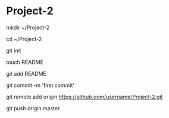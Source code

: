 Project-2
=========
mkdir ~/Project-2


cd ~/Project-2



git init


touch README


git add README

git commit -m 'first commit'

git remote add origin https://github.com/username/Project-2.git

git push origin master

